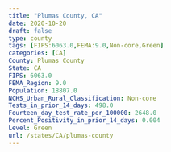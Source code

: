 ```yaml
---
title: "Plumas County, CA"
date: 2020-10-20
draft: false
type: county
tags: [FIPS:6063.0,FEMA:9.0,Non-core,Green]
categories: [CA]
County: Plumas County
State: CA
FIPS: 6063.0
FEMA_Region: 9.0
Population: 18807.0
NCHS_Urban_Rural_Classification: Non-core
Tests_in_prior_14_days: 498.0
Fourteen_day_test_rate_per_100000: 2648.0
Percent_Positivity_in_prior_14_days: 0.004
Level: Green
url: /states/CA/plumas-county
---
```



